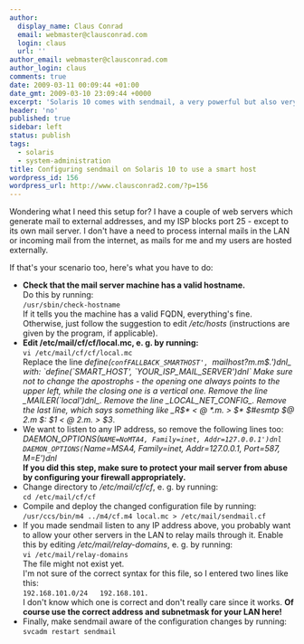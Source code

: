 ```yaml
---
author:
  display_name: Claus Conrad
  email: webmaster@clausconrad.com
  login: claus
  url: ''
author_email: webmaster@clausconrad.com
author_login: claus
comments: true
date: 2009-03-11 00:09:44 +01:00
date_gmt: 2009-03-10 23:09:44 +0000
excerpt: 'Solaris 10 comes with sendmail, a very powerful but also very complex mail server. This tutorial covers only a very specific scenario, for which I was unable to find an example: I wanted sendmail to accept mail from any computer in my LAN and relay (forward) all of those mails to a “smart host”, i.e. an external mail server provided by my ISP.'
header: 'no'
published: true
sidebar: left
status: publish
tags:
  - solaris
  - system-administration
title: Configuring sendmail on Solaris 10 to use a smart host
wordpress_id: 156
wordpress_url: http://www.clausconrad2.com/?p=156
---
```

Wondering what I need this setup for? I have a couple of web servers which generate mail to external addresses, and my ISP blocks port 25 - except to its own mail server. I don't have a need to process internal mails in the LAN or incoming mail from the internet, as mails for me and my users are hosted externally.

If that's your scenario too, here's what you have to do:

*   **Check that the mail server machine has a valid hostname.**  
    Do this by running:  
    `/usr/sbin/check-hostname`  
    If it tells you the machine has a valid FQDN, everything's fine. Otherwise, just follow the suggestion to edit _/etc/hosts_ (instructions are given by the program, if applicable).
*   **Edit /etc/mail/cf/cf/local.mc, e. g. by running:**  
    `vi /etc/mail/cf/cf/local.mc`  
    Replace the line _define(`confFALLBACK_SMARTHOST', `mailhost$?m.$m$.')dnl_ with:  
    `define(`SMART_HOST', `YOUR_ISP_MAIL_SERVER')dnl`  
    Make sure not to change the apostrophs - the opening one always points to the upper left, while the closing one is a vertical one.  
    Remove the line _MAILER(`local')dnl_.  
    Remove the line _LOCAL_NET_CONFIG_.  
    Remove the last line, which says something like _R$* < @ $* .$m. > $* $#esmtp $@ $2.$m $: $1 < @ $2.$m. > $3_.
*   We want to listen to any IP address, so remove the following lines too:  
    _DAEMON_OPTIONS(`NAME=NoMTA4, Family=inet, Addr=127.0.0.1')dnl  
    DAEMON_OPTIONS(`Name=MSA4, Family=inet, Addr=127.0.0.1, Port=587, M=E')dnl_  
    **If you did this step, make sure to protect your mail server from abuse by configuring your firewall appropriately.**
*   Change directory to _/etc/mail/cf/cf_, e. g. by running:  
    `cd /etc/mail/cf/cf`
*   Compile and deploy the changed configuration file by running:  
    `/usr/ccs/bin/m4 ../m4/cf.m4 local.mc > /etc/mail/sendmail.cf`
*   If you made sendmail listen to any IP address above, you probably want to allow your other servers in the LAN to relay mails through it. Enable this by editing _/etc/mail/relay-domains_, e. g. by running:  
    `vi /etc/mail/relay-domains`  
    The file might not exist yet.  
    I'm not sure of the correct syntax for this file, so I entered two lines like this:  
    `192.168.101.0/24  
    192.168.101.`  
    I don't know which one is correct and don't really care since it works. **Of course use the correct address and subnetmask for your LAN here!**
*   Finally, make sendmail aware of the configuration changes by running:  
    `svcadm restart sendmail`
